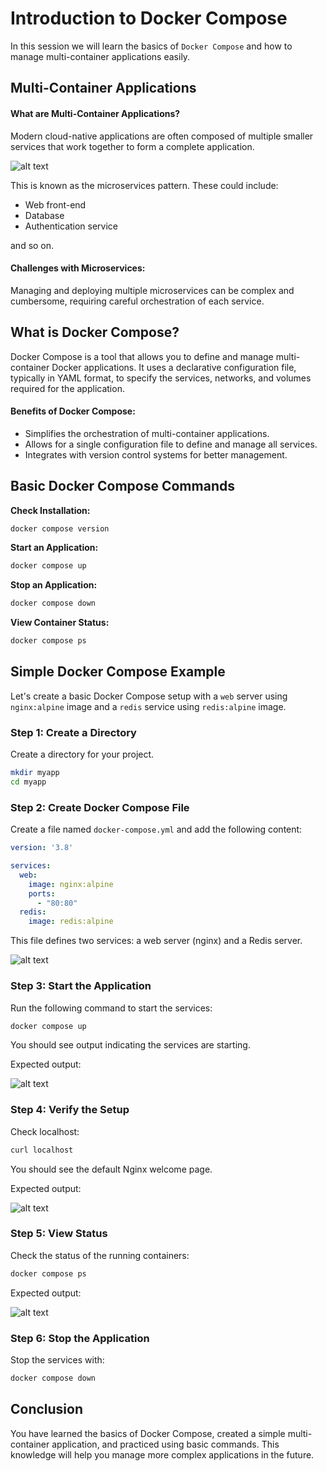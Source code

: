 # Introduction to Docker Compose

In this session we will learn the basics of `Docker Compose` and how to manage multi-container applications easily.


## Multi-Container Applications

#### What are Multi-Container Applications?

Modern cloud-native applications are often composed of multiple smaller services that work together to form a complete application. 

![alt text](https://github.com/poridhiEng/poridhi-labs/blob/main/Poridhi%20Labs/Docker%20Labs/Docker%20Deep%20Dive/Chapter%2009/1.%20Introduction%20to%20Docker%20Compose/images/image-1.png?raw=true)

This is known as the microservices pattern. These could include:

- Web front-end
- Database
- Authentication service

and so on.

#### Challenges with Microservices:

Managing and deploying multiple microservices can be complex and cumbersome, requiring careful orchestration of each service.

## What is Docker Compose?

Docker Compose is a tool that allows you to define and manage multi-container Docker applications. It uses a declarative configuration file, typically in YAML format, to specify the services, networks, and volumes required for the application.

#### Benefits of Docker Compose:
- Simplifies the orchestration of multi-container applications.
- Allows for a single configuration file to define and manage all services.
- Integrates with version control systems for better management.

## Basic Docker Compose Commands

**Check Installation:**
```bash
docker compose version
```

**Start an Application:**
```bash
docker compose up
```

**Stop an Application:**
```bash
docker compose down
```

**View Container Status:**
```bash
docker compose ps
```

## Simple Docker Compose Example

Let's create a basic Docker Compose setup with a `web` server using ` nginx:alpine` image and a `redis` service using `redis:alpine` image.

### Step 1: Create a Directory
Create a directory for your project.
```bash
mkdir myapp
cd myapp
```

### Step 2: Create Docker Compose File
Create a file named `docker-compose.yml` and add the following content:

```yaml
version: '3.8'

services:
  web:
    image: nginx:alpine
    ports:
      - "80:80"
  redis:
    image: redis:alpine
```

This file defines two services: a web server (nginx) and a Redis server.

![alt text](https://github.com/poridhiEng/poridhi-labs/blob/main/Poridhi%20Labs/Docker%20Labs/Docker%20Deep%20Dive/Chapter%2009/1.%20Introduction%20to%20Docker%20Compose/images/image-5.png?raw=true)

### Step 3: Start the Application
Run the following command to start the services:
```bash
docker compose up
```
You should see output indicating the services are starting.

Expected output:

![alt text](https://github.com/poridhiEng/poridhi-labs/blob/main/Poridhi%20Labs/Docker%20Labs/Docker%20Deep%20Dive/Chapter%2009/1.%20Introduction%20to%20Docker%20Compose/images/image-2.png?raw=true)

### Step 4: Verify the Setup

Check localhost:

```bash
curl localhost
```

You should see the default Nginx welcome page.

Expected output:

![alt text](https://github.com/poridhiEng/poridhi-labs/blob/main/Poridhi%20Labs/Docker%20Labs/Docker%20Deep%20Dive/Chapter%2009/1.%20Introduction%20to%20Docker%20Compose/images/image-3.png?raw=true)

### Step 5: View Status
Check the status of the running containers:
```bash
docker compose ps
```

Expected output:

![alt text](https://github.com/poridhiEng/poridhi-labs/blob/main/Poridhi%20Labs/Docker%20Labs/Docker%20Deep%20Dive/Chapter%2009/1.%20Introduction%20to%20Docker%20Compose/images/image-4.png?raw=true)

### Step 6: Stop the Application
Stop the services with:
```bash
docker compose down
```

## Conclusion
You have learned the basics of Docker Compose, created a simple multi-container application, and practiced using basic commands. This knowledge will help you manage more complex applications in the future.